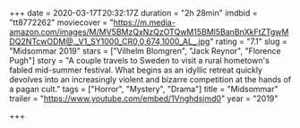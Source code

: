 +++
date = 2020-03-17T20:32:17Z
duration = "2h 28min"
imdbid = "tt8772262"
moviecover = "https://m.media-amazon.com/images/M/MV5BMzQxNzQzOTQwM15BMl5BanBnXkFtZTgwMDQ2NTcwODM@._V1_SY1000_CR0,0,674,1000_AL_.jpg"
rating = "7.1"
slug = "Midsommar 2019"
stars = ["Vilhelm Blomgren", "Jack Reynor", "Florence Pugh"]
story = "A couple travels to Sweden to visit a rural hometown's fabled mid-summer festival. What begins as an idyllic retreat quickly devolves into an increasingly violent and bizarre competition at the hands of a pagan cult."
tags = ["Horror", "Mystery", "Drama"]
title = "Midsommar"
trailer = "https://www.youtube.com/embed/1Vnghdsjmd0"
year = "2019"

+++
